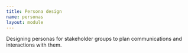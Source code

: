 ```yaml
---
title: Persona design
name: personas
layout: module
---
```


Designing personas for stakeholder groups to plan communications and interactions with them.
